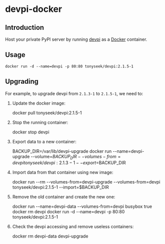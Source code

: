 # devpi-docker

## Introduction

Host your private PyPI server by running [devpi][devpi] as a [Docker][docker]
container.

## Usage

    docker run -d --name=devpi -p 80:80 tonyseek/devpi:2.1.5-1

## Upgrading

For example, to upgrade devpi from `2.1.3-1` to `2.1.5-1`, we need to:

1. Update the docker image:

    docker pull tonyseek/devpi:2.1.5-1

2. Stop the running container:

    docker stop devpi

2. Export data to a new container:

    BACKUP_DIR=/var/lib/devpi-upgrade
    docker run --name=devpi-upgrade --volume=$BACKUP_DIR --volumes-from=devpi tonyseek/devpi:2.1.3-1 --export=$BACKUP_DIR

3. Import data from that container using new image:

    docker run --rm --volumes-from=devpi-upgrade --volumes-from=devpi tonyseek/devpi:2.1.5-1 --import=$BACKUP_DIR

4. Remove the old container and create the new one:

    docker run --name=devpi-data --volumes-from=devpi busybox true
    docker rm devpi
    docker run -d --name=devpi -p 80:80 tonyseek/devpi:2.1.5-1

5. Check the devpi accessing and remove useless containers:

    docker rm devpi-data devpi-upgrade

[devpi]: http://doc.devpi.net/latest/
[docker]: http://www.docker.com

